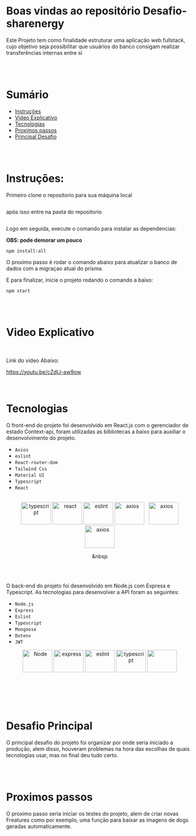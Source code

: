 # Boas vindas ao repositório Desafio-sharenergy

Este Projeto tem como finalidade estruturar uma aplicação web fullstack, cujo objetivo seja possibilitar que usuários do banco consigam realizar transferências internas entre si

<br/><br/>

# Sumário

- [Instruções](#instruções)
- [Video Explicativo](#Video-Explicativo)
- [Tecnologias](#tecnologias)
- [Proximos passos](#proximos-passos)
- [Principal Desafio](#desafio-principal)

<br/><br/>

# Instruções:

Primeiro clone o repositorio para sua máquina local

```

```

após isso entre na pasta do repositorio

```

```

Logo em seguida, execute o comando para instalar as dependencias:

<strong>OBS: pode demorar um pouco</strong>

```
npm install:all
```

O proximo passo é rodar o comando abaixo para atualizar o banco de dados com a migraçao atual do prisma.

E para finalizar, inicie o projeto rodando o comando a baixo:

```
npm start
```

<br/>
<br/>

# Video Explicativo

<br/>

Link do video Abaixo:

<div>
<a href="https://youtu.be/cZdIJ-aw9ow">https://youtu.be/cZdIJ-aw9ow</a>
</div>

<br/>
<br/>

# Tecnologias

O front-end do projeto foi desenvolvido em React.js com o gerenciador de estado Context-api, foram utilizadas as bibliotecas a baixo para auxiliar o desenvolvimento do projeto.

- `Axios`
- `eslint`
- `React-router-dom`
- `Tailwind Css`
- `Material UI`
- `Typescript`
- `React`

<div align="center">
  <br/>
  <img alt="typescript" height="60" width="80" src="https://cdn.jsdelivr.net/gh/devicons/devicon/icons/typescript/typescript-original.svg" />
  <img alt="react" height="60" width="80" src="https://cdn.jsdelivr.net/gh/devicons/devicon/icons/react/react-original.svg" />
  <img alt="eslint" height="60" width="80" src="https://cdn.jsdelivr.net/gh/devicons/devicon/icons/eslint/eslint-original.svg" />
  <img alt="axios" height="60" width="80" src="https://upload.wikimedia.org/wikipedia/commons/c/c8/Axios_logo_%282020%29.svg" />
  &nbsp
  <img alt="axios" height="60" width="80" src="https://cdn.jsdelivr.net/gh/devicons/devicon/icons/tailwindcss/tailwindcss-plain.svg" />
  <img alt="axios" height="60" width="80"   src="https://cdn.jsdelivr.net/gh/devicons/devicon/icons/materialui/materialui-original.svg" />

&nbsp

  <br />
  <br />
</div>
  
  O back-end do projeto foi desenvolvido em Node.js com Express e Typescript. As tecnologias para desenvolver a API foram as seguintes:

- `Node.js`
- `Express`
- `Eslint`
- `Typescript`
- `Mongoose`
- `Dotenv`
- `JWT`

<div align="center">
  <img alt="Node" height="60" width="80" src="https://cdn.jsdelivr.net/gh/devicons/devicon/icons/nodejs/nodejs-original.svg" />
  <img alt="express" height="60" width="80" src="https://cdn.jsdelivr.net/gh/devicons/devicon/icons/express/express-original.svg" />
  <img alt="eslint" height="60" width="80" src="https://cdn.jsdelivr.net/gh/devicons/devicon/icons/eslint/eslint-original.svg" />
  <img alt="typescript" height="60" width="80" src="https://cdn.jsdelivr.net/gh/devicons/devicon/icons/typescript/typescript-original.svg" />
  <img height="60" width="80" src="https://cdn.worldvectorlogo.com/logos/mongoose-1.svg" />
  <br />
  <br />
</div>
<br/><br/>
<br/><br/>

# Desafio Principal

O principal desafio do projeto foi organizar por onde seria iniciado a produção, alem disso, houveram problemas na hora das escolhas de quais tecnologias usar, mas no final deu tudo certo.

<br/><br/>

# Proximos passos

O proximo passo seria iniciar os testes do projeto, alem de criar novas
Freatures como por exemplo, uma função para baixar as imagens de dogs geradas automaticamente.

